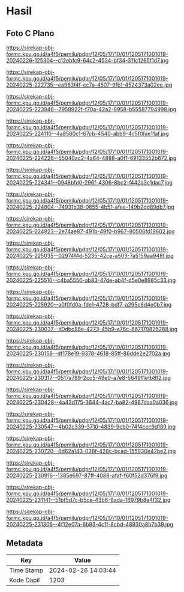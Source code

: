 # Hasil

## Foto C Plano

https://sirekap-obj-formc.kpu.go.id/a4f5/pemilu/pdpr/12/05/17/10/01/1205171001019-20240226-125304--c12ebfc9-64c2-4534-bf34-311c1265f1d7.jpg

https://sirekap-obj-formc.kpu.go.id/a4f5/pemilu/pdpr/12/05/17/10/01/1205171001019-20240225-222735--ea963f4f-cc7a-4507-9fb1-4524373a02ee.jpg

https://sirekap-obj-formc.kpu.go.id/a4f5/pemilu/pdpr/12/05/17/10/01/1205171001019-20240225-223946--7958922f-f70a-42a2-8958-b55587794998.jpg

https://sirekap-obj-formc.kpu.go.id/a4f5/pemilu/pdpr/12/05/17/10/01/1205171001019-20240225-224110--4a8560c1-67cb-4540-abb9-4c5f0fae11af.jpg

https://sirekap-obj-formc.kpu.go.id/a4f5/pemilu/pdpr/12/05/17/10/01/1205171001019-20240225-224226--55040ac2-4a64-4888-a0f1-69133552b672.jpg

https://sirekap-obj-formc.kpu.go.id/a4f5/pemilu/pdpr/12/05/17/10/01/1205171001019-20240225-224341--0948bfd0-296f-4306-8bc2-f442a3c1dac7.jpg

https://sirekap-obj-formc.kpu.go.id/a4f5/pemilu/pdpr/12/05/17/10/01/1205171001019-20240225-224804--74931b38-0855-4b51-afee-149b2dd89db7.jpg

https://sirekap-obj-formc.kpu.go.id/a4f5/pemilu/pdpr/12/05/17/10/01/1205171001019-20240225-224923--2e74ae87-491b-49f0-b967-80506fd19602.jpg

https://sirekap-obj-formc.kpu.go.id/a4f5/pemilu/pdpr/12/05/17/10/01/1205171001019-20240225-225035--02974f4d-5235-42ce-a503-7a5159aa948f.jpg

https://sirekap-obj-formc.kpu.go.id/a4f5/pemilu/pdpr/12/05/17/10/01/1205171001019-20240225-225510--c4ba5550-ab83-47de-ab4f-d5e0e8985c33.jpg

https://sirekap-obj-formc.kpu.go.id/a4f5/pemilu/pdpr/12/05/17/10/01/1205171001019-20240225-225920--a0f0fd0a-fde1-4728-bdf7-a295c6d4e0b7.jpg

https://sirekap-obj-formc.kpu.go.id/a4f5/pemilu/pdpr/12/05/17/10/01/1205171001019-20240225-230037--d0dbc88e-4273-45b9-a76c-867179825288.jpg

https://sirekap-obj-formc.kpu.go.id/a4f5/pemilu/pdpr/12/05/17/10/01/1205171001019-20240225-230158--df178e19-9378-4618-85ff-86dde2e2702a.jpg

https://sirekap-obj-formc.kpu.go.id/a4f5/pemilu/pdpr/12/05/17/10/01/1205171001019-20240225-230317--0517a789-2cc5-49e0-a7e8-564911efb8f2.jpg

https://sirekap-obj-formc.kpu.go.id/a4f5/pemilu/pdpr/12/05/17/10/01/1205171001019-20240225-230428--4a43d175-3644-4ac7-ba82-4987daa0a036.jpg

https://sirekap-obj-formc.kpu.go.id/a4f5/pemilu/pdpr/12/05/17/10/01/1205171001019-20240225-230547--4b02c339-3710-4839-9cb0-74f4cec9d189.jpg

https://sirekap-obj-formc.kpu.go.id/a4f5/pemilu/pdpr/12/05/17/10/01/1205171001019-20240225-230720--8d62a143-038f-428c-bcad-155930e42be2.jpg

https://sirekap-obj-formc.kpu.go.id/a4f5/pemilu/pdpr/12/05/17/10/01/1205171001019-20240225-230916--1385e697-87ff-4088-afaf-f60f52d376f9.jpg

https://sirekap-obj-formc.kpu.go.id/a4f5/pemilu/pdpr/12/05/17/10/01/1205171001019-20240225-231141--51bf5d7c-b5ce-43b6-9ada-16979b8e4f32.jpg

https://sirekap-obj-formc.kpu.go.id/a4f5/pemilu/pdpr/12/05/17/10/01/1205171001019-20240225-231306--4f12e07a-6b93-4c1f-8cbd-48930a8b7b39.jpg


## Metadata

| Key        | Value               |
| ---------- | ------------------- |
| Time Stamp | 2024-02-26 14:03:44 |
| Kode Dapil | 1203                |



